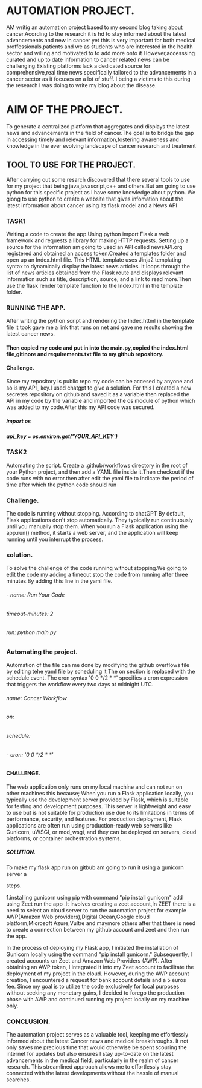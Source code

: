 
# AUTOMATION PROJECT.
AM writig an automation project based to my second blog taking about cancer.Acording to the research it is hd to stay informed about the latest advancements and new in cancer yet this is very important for both medical proffessionals,patients and we as students who are interested in the health sector and willing and motivated to to add more onto it
However,accesssing curated and up to date information to cancer related news can be challenging.Existing platforms lack a dedicated source for comprehensive,real time news specifically tailored to the advancements in a cancer sector as it focuses on a lot of stuff. I being a victims to this during the research I was doing to write my blog about the disease.

# AIM OF THE PROJECT.
To generate a centralized platform that aggregates and displays the latest news and advancements in the field of cancer.The goal is to bridge the gap in accessing timely and relevant information,fostering awareness and knowledge in the ever evolving landscape of cancer research and treatment
## TOOL TO USE FOR THE PROJECT.
After carrying out some resarch discovered that there several tools to use for my project that being java,javascript,c++ and others.But am going to use python for this specific project as I have some knowledge about python.
We  giong to use python to create a website that gives infomation about the latest information about cancer using its flask model and a News API
### TASK1
  Writing a code to create the app.Using python import Flask a web framework and requests a library for making HTTP requests.
Setting up a source for the information am going to used an API called newsAPI.org registered and obtained an access token.Created a templates folder and open up an Index.html file. This HTML template uses Jinja2 templating syntax to dynamically display the latest news articles. It loops through the list of news articles obtained from the Flask route and displays relevant information such as title, description, source, and a link to read more.Then use the flask render template function to the Index.html in the template folder.

### RUNNING THE APP.
After writing the python script and rendering the Index.httml in the template file it took gave me a link that runs on net and gave me results showing the latest cancer news.
#### Then copied my code and put in into the main.py,copied the index.html file,gitinore and requirements.txt file to my github repository.
#### Challenge.
Since my repository is public repo my code can be accesed by anyone and so is my API_ key.I used chatgpt to give a solution.
For this I created a new secretes repository on github and saved it as a variable then replaced the API in my code by the variable and imported the os module of python which was added to my code.After this my API code was secured.


##### import os

##### api_key = os.environ.get('YOUR_API_KEY')

### TASK2
Automating the script.
Create a .github/workflows directory in the root of your Python project, and then add a YAML file inside it.Then checkout if the code runs with no error.then after edit the yaml file to indicate the period of time after which the python code should run
### Challenge.
The code is running without stopping.
According to chatGPT By default, Flask applications don't stop automatically. They typically run continuously until you manually stop them. When you run a Flask application using the app.run() method, it starts a web server, and the application will keep running until you interrupt the process.
### solution.
To solve the challenge of the code running without stopping.We going to edit the code my adding a timeout stop the code from running after three minutes.By adding this line in the yaml file.
 ###### - name: Run Your Code
######      timeout-minutes: 2
######      run: python main.py

### Automating the project.
Automation of the file can me done by modifying the github overflows file by editing tehe yaml file by scheduling it
The on section is replaced with the schedule event.
The cron syntax '0 0 */2 * *' specifies a cron expression that triggers the workflow every two days at midnight UTC.
###### name: Cancer Workflow

###### on:
######  schedule:
######    - cron: '0 0 */2 * *'

#### CHALLENGE.
The web application only runs on my local machine and can not run on other machines this because;
When you run a Flask application locally, you typically use the development server provided by Flask, which is suitable for testing and development purposes. This server is lightweight and easy to use but is not suitable for production use due to its limitations in terms of performance, security, and features.
For production deployment, Flask applications are often run using production-ready web servers like Gunicorn, uWSGI, or mod_wsgi, and they can be deployed on servers, cloud platforms, or container orchestration systems.

##### SOLUTION.

To make my flask app run on gitbub am going to run it using a gunicorn server a

steps.

1.installing gunicorn using pip with command "pip install gunicorn" add  using Zeet run the app .It involves creating a zeet account,In ZEET there is a need to select an cloud server to run the automation project for example AWP(Amazon Web providers),Digital Ocean,Google cloud platform,Microsoft Azure,Vultre and maymore others after that there is need to create a connection between my github account and zeet and then run the app.

In the process of deploying my Flask app, I initiated the installation of Gunicorn locally using the command "pip install gunicorn." Subsequently, I created accounts on Zeet and Amazon Web Providers (AWP). After obtaining an AWP token, I integrated it into my Zeet account to facilitate the deployment of my project in the cloud. However, during the AWP account creation, I encountered a request for bank account details and a 5 euros fee. Since my goal is to utilize the code exclusively for local purposes without seeking any monetary gains, I decided to forego the production phase with AWP and continued running my project locally on my machine only.

### CONCLUSION.

The automation project serves as a valuable tool, keeping me effortlessly informed about the latest Cancer news and medical breakthroughs. It not only saves me precious time that would otherwise be spent scouring the internet for updates but also ensures I stay up-to-date on the latest advancements in the medical field, particularly in the realm of cancer research. This streamlined approach allows me to effortlessly stay connected with the latest developments without the hassle of manual searches.

